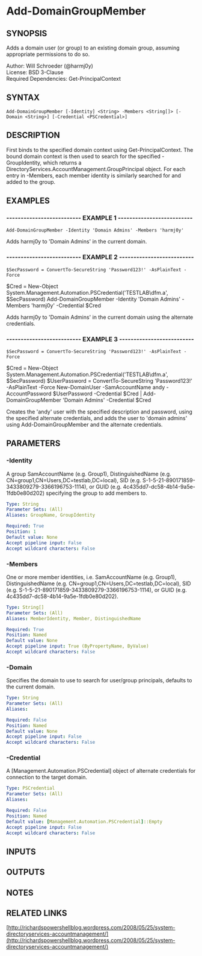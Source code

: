 # Add-DomainGroupMember

## SYNOPSIS
Adds a domain user (or group) to an existing domain group, assuming
appropriate permissions to do so.

Author: Will Schroeder (@harmj0y)  
License: BSD 3-Clause  
Required Dependencies: Get-PrincipalContext

## SYNTAX

```
Add-DomainGroupMember [-Identity] <String> -Members <String[]> [-Domain <String>] [-Credential <PSCredential>]
```

## DESCRIPTION
First binds to the specified domain context using Get-PrincipalContext.
The bound domain context is then used to search for the specified -GroupIdentity,
which returns a DirectoryServices.AccountManagement.GroupPrincipal object.
For
each entry in -Members, each member identity is similarly searched for and added
to the group.

## EXAMPLES

### -------------------------- EXAMPLE 1 --------------------------
```
Add-DomainGroupMember -Identity 'Domain Admins' -Members 'harmj0y'
```

Adds harmj0y to 'Domain Admins' in the current domain.

### -------------------------- EXAMPLE 2 --------------------------
```
$SecPassword = ConvertTo-SecureString 'Password123!' -AsPlainText -Force
```

$Cred = New-Object System.Management.Automation.PSCredential('TESTLAB\dfm.a', $SecPassword)
Add-DomainGroupMember -Identity 'Domain Admins' -Members 'harmj0y' -Credential $Cred

Adds harmj0y to 'Domain Admins' in the current domain using the alternate credentials.

### -------------------------- EXAMPLE 3 --------------------------
```
$SecPassword = ConvertTo-SecureString 'Password123!' -AsPlainText -Force
```

$Cred = New-Object System.Management.Automation.PSCredential('TESTLAB\dfm.a', $SecPassword)
$UserPassword = ConvertTo-SecureString 'Password123!' -AsPlainText -Force
New-DomainUser -SamAccountName andy -AccountPassword $UserPassword -Credential $Cred | Add-DomainGroupMember 'Domain Admins' -Credential $Cred

Creates the 'andy' user with the specified description and password, using the specified
alternate credentials, and adds the user to 'domain admins' using Add-DomainGroupMember
and the alternate credentials.

## PARAMETERS

### -Identity
A group SamAccountName (e.g.
Group1), DistinguishedName (e.g.
CN=group1,CN=Users,DC=testlab,DC=local),
SID (e.g.
S-1-5-21-890171859-3433809279-3366196753-1114), or GUID (e.g.
4c435dd7-dc58-4b14-9a5e-1fdb0e80d202)
specifying the group to add members to.

```yaml
Type: String
Parameter Sets: (All)
Aliases: GroupName, GroupIdentity

Required: True
Position: 1
Default value: None
Accept pipeline input: False
Accept wildcard characters: False
```

### -Members
One or more member identities, i.e.
SamAccountName (e.g.
Group1), DistinguishedName
(e.g.
CN=group1,CN=Users,DC=testlab,DC=local), SID (e.g.
S-1-5-21-890171859-3433809279-3366196753-1114),
or GUID (e.g.
4c435dd7-dc58-4b14-9a5e-1fdb0e80d202).

```yaml
Type: String[]
Parameter Sets: (All)
Aliases: MemberIdentity, Member, DistinguishedName

Required: True
Position: Named
Default value: None
Accept pipeline input: True (ByPropertyName, ByValue)
Accept wildcard characters: False
```

### -Domain
Specifies the domain to use to search for user/group principals, defaults to the current domain.

```yaml
Type: String
Parameter Sets: (All)
Aliases: 

Required: False
Position: Named
Default value: None
Accept pipeline input: False
Accept wildcard characters: False
```

### -Credential
A \[Management.Automation.PSCredential\] object of alternate credentials
for connection to the target domain.

```yaml
Type: PSCredential
Parameter Sets: (All)
Aliases: 

Required: False
Position: Named
Default value: [Management.Automation.PSCredential]::Empty
Accept pipeline input: False
Accept wildcard characters: False
```

## INPUTS

## OUTPUTS

## NOTES

## RELATED LINKS

[http://richardspowershellblog.wordpress.com/2008/05/25/system-directoryservices-accountmanagement/](http://richardspowershellblog.wordpress.com/2008/05/25/system-directoryservices-accountmanagement/)

